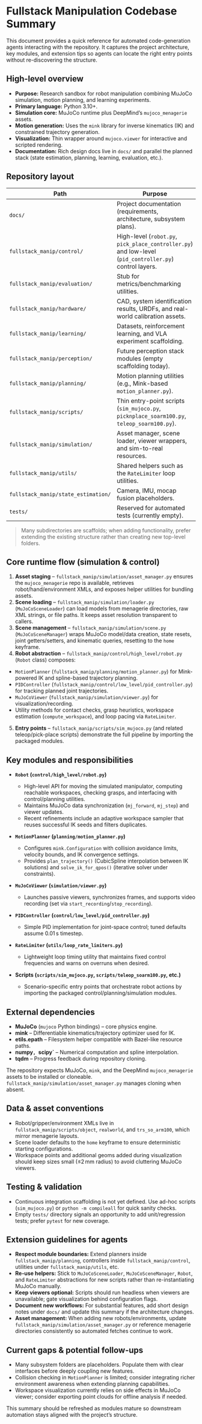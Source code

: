 # Fullstack Manipulation Codebase Summary

This document provides a quick reference for automated code-generation agents interacting with the repository. It captures the project architecture, key modules, and extension tips so agents can locate the right entry points without re-discovering the structure.

## High-level overview

- **Purpose:** Research sandbox for robot manipulation combining MuJoCo simulation, motion planning, and learning experiments.
- **Primary language:** Python 3.10+.
- **Simulation core:** MuJoCo runtime plus DeepMind’s `mujoco_menagerie` assets.
- **Motion generation:** Uses the `mink` library for inverse kinematics (IK) and constrained trajectory generation.
- **Visualization:** Thin wrapper around `mujoco.viewer` for interactive and scripted rendering.
- **Documentation:** Rich design docs live in `docs/` and parallel the planned stack (state estimation, planning, learning, evaluation, etc.).

## Repository layout

| Path | Purpose |
| --- | --- |
| `docs/` | Project documentation (requirements, architecture, subsystem plans). |
| `fullstack_manip/control/` | High-level (`robot.py`, `pick_place_controller.py`) and low-level (`pid_controller.py`) control layers. |
| `fullstack_manip/evaluation/` | Stub for metrics/benchmarking utilities. |
| `fullstack_manip/hardware/` | CAD, system identification results, URDFs, and real-world calibration assets. |
| `fullstack_manip/learning/` | Datasets, reinforcement learning, and VLA experiment scaffolding. |
| `fullstack_manip/perception/` | Future perception stack modules (empty scaffolding today). |
| `fullstack_manip/planning/` | Motion planning utilities (e.g., Mink-based `motion_planner.py`). |
| `fullstack_manip/scripts/` | Thin entry-point scripts (`sim_mujoco.py`, `picknplace_soarm100.py`, `teleop_soarm100.py`). |
| `fullstack_manip/simulation/` | Asset manager, scene loader, viewer wrappers, and sim-to-real resources. |
| `fullstack_manip/utils/` | Shared helpers such as the `RateLimiter` loop utilities. |
| `fullstack_manip/state_estimation/` | Camera, IMU, mocap fusion placeholders. |
| `tests/` | Reserved for automated tests (currently empty). |

> Many subdirectories are scaffolds; when adding functionality, prefer extending the existing structure rather than creating new top-level folders.

## Core runtime flow (simulation & control)

1. **Asset staging** – `fullstack_manip/simulation/asset_manager.py` ensures the `mujoco_menagerie` repo is available, retrieves robot/hand/environment XMLs, and exposes helper utilities for bundling assets.
2. **Scene loading** – `fullstack_manip/simulation/loader.py` (`MuJoCoSceneLoader`) can load models from menagerie directories, raw XML strings, or file paths. It keeps asset resolution transparent to callers.
3. **Scene management** – `fullstack_manip/simulation/scene.py` (`MuJoCoSceneManager`) wraps MuJoCo model/data creation, state resets, joint getters/setters, and kinematic queries, resetting to the `home` keyframe.
4. **Robot abstraction** – `fullstack_manip/control/high_level/robot.py` (`Robot` class) composes:
  - `MotionPlanner` (`fullstack_manip/planning/motion_planner.py`) for Mink-powered IK and spline-based trajectory planning.
  - `PIDController` (`fullstack_manip/control/low_level/pid_controller.py`) for tracking planned joint trajectories.
  - `MuJoCoViewer` (`fullstack_manip/simulation/viewer.py`) for visualization/recording.
  - Utility methods for contact checks, grasp heuristics, workspace estimation (`compute_workspace`), and loop pacing via `RateLimiter`.
5. **Entry points** – `fullstack_manip/scripts/sim_mujoco.py` (and related teleop/pick-place scripts) demonstrate the full pipeline by importing the packaged modules.

## Key modules and responsibilities

- **`Robot` (`control/high_level/robot.py`)**
  - High-level API for moving the simulated manipulator, computing reachable workspaces, checking grasps, and interfacing with control/planning utilities.
  - Maintains MuJoCo data synchronization (`mj_forward`, `mj_step`) and viewer updates.
  - Recent refinements include an adaptive workspace sampler that reuses successful IK seeds and filters duplicates.

- **`MotionPlanner` (`planning/motion_planner.py`)**
  - Configures `mink.Configuration` with collision avoidance limits, velocity bounds, and IK convergence settings.
  - Provides `plan_trajectory()` (CubicSpline interpolation between IK solutions) and `solve_ik_for_qpos()` (iterative solver under constraints).

- **`MuJoCoViewer` (`simulation/viewer.py`)**
  - Launches passive viewers, synchronizes frames, and supports video recording (set via `start_recording`/`stop_recording`).

- **`PIDController` (`control/low_level/pid_controller.py`)**
  - Simple PID implementation for joint-space control; tuned defaults assume 0.01 s timestep.

- **`RateLimiter` (`utils/loop_rate_limiters.py`)**
  - Lightweight loop timing utility that maintains fixed control frequencies and warns on overruns when desired.

- **Scripts (`scripts/sim_mujoco.py`, `scripts/teleop_soarm100.py`, etc.)**
  - Scenario-specific entry points that orchestrate robot actions by importing the packaged control/planning/simulation modules.

## External dependencies

- **MuJoCo** (`mujoco` Python bindings) – core physics engine.
- **mink** – Differentiable kinematics/trajectory optimizer used for IK.
- **etils.epath** – Filesystem helper compatible with Bazel-like resource paths.
- **numpy`, `scipy`** – Numerical computation and spline interpolation.
- **tqdm** – Progress feedback during repository cloning.

The repository expects MuJoCo, `mink`, and the DeepMind `mujoco_menagerie` assets to be installed or cloneable. `fullstack_manip/simulation/asset_manager.py` manages cloning when absent.

## Data & asset conventions

- Robot/gripper/environment XMLs live in `fullstack_manip/scripts/object`, `realworld`, and `trs_so_arm100`, which mirror menagerie layouts.
- Scene loader defaults to the `home` keyframe to ensure deterministic starting configurations.
- Workspace points and additional geoms added during visualization should keep sizes small (≤2 mm radius) to avoid cluttering MuJoCo viewers.

## Testing & validation

- Continuous integration scaffolding is not yet defined. Use ad-hoc scripts (`sim_mujoco.py`) or `python -m compileall` for quick sanity checks.
- Empty `tests/` directory signals an opportunity to add unit/regression tests; prefer `pytest` for new coverage.

## Extension guidelines for agents

- **Respect module boundaries:** Extend planners inside `fullstack_manip/planning`, controllers inside `fullstack_manip/control`, utilities under `fullstack_manip/utils`, etc.
- **Re-use helpers:** Stick to `MuJoCoSceneLoader`, `MuJoCoSceneManager`, `Robot`, and `RateLimiter` abstractions for new scripts rather than re-instantiating MuJoCo manually.
- **Keep viewers optional:** Scripts should run headless when viewers are unavailable; gate visualization behind configuration flags.
- **Document new workflows:** For substantial features, add short design notes under `docs/` and update this summary if the architecture changes.
- **Asset management:** When adding new robots/environments, update `fullstack_manip/simulation/asset_manager.py` or reference menagerie directories consistently so automated fetches continue to work.

## Current gaps & potential follow-ups

- Many subsystem folders are placeholders. Populate them with clear interfaces before deeply coupling new features.
- Collision checking in `MotionPlanner` is limited; consider integrating richer environment awareness when extending planning capabilities.
- Workspace visualization currently relies on side effects in MuJoCo viewer; consider exporting point clouds for offline analysis if needed.

This summary should be refreshed as modules mature so downstream automation stays aligned with the project’s structure.
